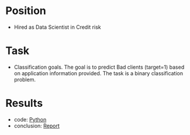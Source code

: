 # Position
- Hired as Data Scientist in Credit risk

# Task
- Classification goals. The goal is to predict Bad clients (target=1) based on application information provided. The task is a binary classification problem. 

# Results

- code: [Python](https://github.com/yurywallet/test_assignments/blob/main/ipf_credit_scoring/eda__smote_2_clean.py)
- conclusion: [Report](https://github.com/yurywallet/test_assignments/blob/main/ipf_credit_scoring/Bad_report.pdf)
